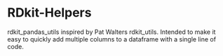 # RDkit-Helpers
rdkit_pandas_utils inspired by Pat Walters rdkit_utils.
Intended to make it easy to quickly add multiple columns to a dataframe with a single line of code.
